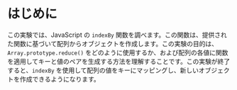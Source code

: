 # はじめに

この実験では、JavaScript の `indexBy` 関数を調べます。この関数は、提供された関数に基づいて配列からオブジェクトを作成します。この実験の目的は、`Array.prototype.reduce()` をどのように使用するか、および配列の各値に関数を適用してキーと値のペアを生成する方法を理解することです。この実験が終了すると、`indexBy` を使用して配列の値をキーにマッピングし、新しいオブジェクトを作成できるようになります。
